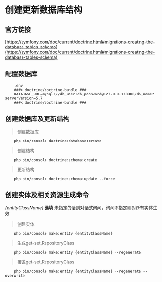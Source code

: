 # 创建更新数据库结构

## 官方链接

[https://symfony.com/doc/current/doctrine.html#migrations-creating-the-database-tables-schema](https://symfony.com/doc/current/doctrine.html#migrations-creating-the-database-tables-schema)

## 配置数据库

```shell
    .env
    ###> doctrine/doctrine-bundle ###
    DATABASE_URL=mysql://db_user:db_password@127.0.0.1:3306/db_name?serverVersion=5.7
    ###< doctrine/doctrine-bundle ###
```

## 创建数据库及更新结构

> 创建数据库

```shell
    php bin/console doctrine:database:create
```

> 创建结构

```shell
    php bin/console doctrine:schema:create
```

> 更新结构

```shell
    php bin/console doctrine:schema:update --force
```

## 创建实体及相关资源生成命令

*{entityClassName}* **选填** 未指定的话则对话式询问，询问不指定则对所有实体生效

> 创建实体

```shell
    php bin/console make:entity {entityClassName}
```

> 生成get-set,RepositoryClass

```shell
    php bin/console make:entity {entityClassName} --regenerate
```

> 覆盖get-set,RepositoryClass

```shell
    php bin/console make:entity {entityClassName} --regenerate --overwrite
```


